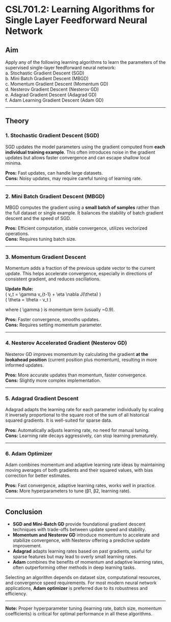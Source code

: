# CSL701.2: Learning Algorithms for Single Layer Feedforward Neural Network

## Aim
Apply any of the following learning algorithms to learn the parameters of the supervised single-layer feedforward neural network:  
a. Stochastic Gradient Descent (SGD)  
b. Mini Batch Gradient Descent (MBGD)  
c. Momentum Gradient Descent (Momentum GD)  
d. Nesterov Gradient Descent (Nesterov GD)  
e. Adagrad Gradient Descent (Adagrad GD)  
f. Adam Learning Gradient Descent (Adam GD)  

---

## Theory

### 1. Stochastic Gradient Descent (SGD)
SGD updates the model parameters using the gradient computed from **each individual training example**. This often introduces noise in the gradient updates but allows faster convergence and can escape shallow local minima.

**Pros:** Fast updates, can handle large datasets.  
**Cons:** Noisy updates, may require careful tuning of learning rate.

---

### 2. Mini Batch Gradient Descent (MBGD)
MBGD computes the gradient using a **small batch of samples** rather than the full dataset or single example. It balances the stability of batch gradient descent and the speed of SGD.

**Pros:** Efficient computation, stable convergence, utilizes vectorized operations.  
**Cons:** Requires tuning batch size.

---

### 3. Momentum Gradient Descent
Momentum adds a fraction of the previous update vector to the current update. This helps accelerate convergence, especially in directions of consistent gradient, and reduces oscillations.

**Update Rule:**  
\( v_t = \gamma v_{t-1} + \eta \nabla J(\theta) \)  
\( \theta = \theta - v_t \)  

where \( \gamma \) is momentum term (usually ~0.9).

**Pros:** Faster convergence, smooths updates.  
**Cons:** Requires setting momentum parameter.

---

### 4. Nesterov Accelerated Gradient (Nesterov GD)
Nesterov GD improves momentum by calculating the gradient **at the lookahead position** (current position plus momentum), resulting in more informed updates.

**Pros:** More accurate updates than momentum, faster convergence.  
**Cons:** Slightly more complex implementation.

---

### 5. Adagrad Gradient Descent
Adagrad adapts the learning rate for each parameter individually by scaling it inversely proportional to the square root of the sum of all historical squared gradients. It is well-suited for sparse data.

**Pros:** Automatically adjusts learning rate, no need for manual tuning.  
**Cons:** Learning rate decays aggressively, can stop learning prematurely.

---

### 6. Adam Optimizer
Adam combines momentum and adaptive learning rate ideas by maintaining moving averages of both gradients and their squared values, with bias correction for better estimates.

**Pros:** Fast convergence, adaptive learning rates, works well in practice.  
**Cons:** More hyperparameters to tune (β1, β2, learning rate).

---

## Conclusion

- **SGD and Mini-Batch GD** provide foundational gradient descent techniques with trade-offs between update speed and stability.
- **Momentum and Nesterov GD** introduce momentum to accelerate and stabilize convergence, with Nesterov offering a predictive update improvement.
- **Adagrad** adapts learning rates based on past gradients, useful for sparse features but may lead to overly small learning rates.
- **Adam** combines the benefits of momentum and adaptive learning rates, often outperforming other methods in deep learning tasks.
  
Selecting an algorithm depends on dataset size, computational resources, and convergence speed requirements. For most modern neural network applications, **Adam optimizer** is preferred due to its robustness and efficiency.

---

**Note:** Proper hyperparameter tuning (learning rate, batch size, momentum coefficients) is critical for optimal performance in all these algorithms.

